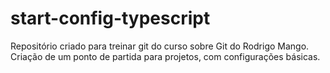 # start-config-typescript
Repositório criado para treinar git do curso sobre Git do Rodrigo Mango.
Criação de um ponto de partida para projetos, com configurações básicas.
